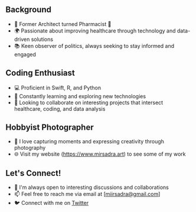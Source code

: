 ## Background
- 🏢 Former Architect turned Pharmacist 💊
- 🌍 Passionate about improving healthcare through technology and data-driven solutions
- 📚 Keen observer of politics, always seeking to stay informed and engaged

## Coding Enthusiast
- 💻 Proficient in Swift, R, and Python
- 🌱 Constantly learning and exploring new technologies
- 👯 Looking to collaborate on interesting projects that intersect healthcare, coding, and data analysis

## Hobbyist Photographer
- 📸 I love capturing moments and expressing creativity through photography
- 🌐 Visit my website (https://www.mirsadra.art) to see some of my work

## Let's Connect!
- 💬 I'm always open to interesting discussions and collaborations
- 📫 Feel free to reach me via email at [miirsadra@gmail.com]
- 🐦 Connect with me on [Twitter](https://twitter.com/MirsadraMolaei)


